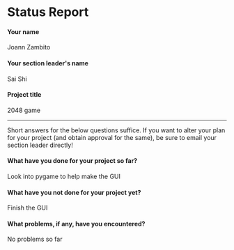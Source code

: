 # Status Report

#### Your name

Joann Zambito

#### Your section leader's name

Sai Shi

#### Project title

2048 game

***

Short answers for the below questions suffice. If you want to alter your plan for your project (and obtain approval for the same), be sure to email your section leader directly!

#### What have you done for your project so far?

Look into pygame to help make the GUI

#### What have you not done for your project yet?

Finish the GUI

#### What problems, if any, have you encountered?

No problems so far
